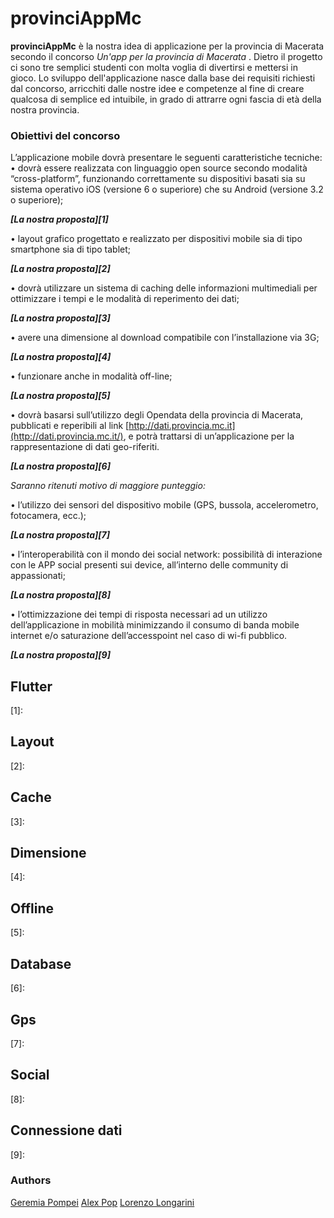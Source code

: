 # provinciAppMc
  
**provinciAppMc** è la nostra idea di applicazione per la provincia di Macerata secondo il concorso *Un'app per la provincia di Macerata* .
Dietro il progetto ci sono tre semplici studenti con molta voglia di divertirsi e mettersi in gioco.
Lo sviluppo dell'applicazione nasce dalla base dei requisiti richiesti dal concorso, arricchiti dalle nostre idee e competenze al fine di creare qualcosa di semplice ed intuibile, in grado di attrarre ogni fascia di età della nostra provincia.
  
### Obiettivi del concorso  
  L’applicazione mobile dovrà presentare le seguenti caratteristiche tecniche:  
• dovrà essere realizzata con linguaggio open source secondo modalità “cross-platform”, funzionando correttamente su dispositivi basati sia su sistema operativo iOS (versione 6 o superiore) che su Android (versione 3.2 o superiore);  

***[La nostra proposta][1]***


• layout grafico progettato e realizzato per dispositivi mobile sia di tipo smartphone sia di tipo tablet;  

***[La nostra proposta][2]***

• dovrà utilizzare un sistema di caching delle informazioni multimediali per ottimizzare i tempi e le modalità di reperimento dei dati;  

***[La nostra proposta][3]***

• avere una dimensione al download compatibile con l’installazione via 3G;  

***[La nostra proposta][4]***

• funzionare anche in modalità off-line;  

***[La nostra proposta][5]***

• dovrà basarsi sull’utilizzo degli Opendata della provincia di Macerata, pubblicati e reperibili al link [http://dati.provincia.mc.it](http://dati.provincia.mc.it/), e potrà trattarsi di un’applicazione per la rappresentazione di dati geo-riferiti.

***[La nostra proposta][6]***

*Saranno ritenuti motivo di maggiore punteggio:*

• l’utilizzo dei sensori del dispositivo mobile (GPS, bussola, accelerometro, fotocamera, ecc.);  

***[La nostra proposta][7]***

• l’interoperabilità con il mondo dei social network: possibilità di interazione con le APP social presenti sui device, all’interno delle community di appassionati;  

***[La nostra proposta][8]***

• l’ottimizzazione dei tempi di risposta necessari ad un utilizzo dell’applicazione in mobilità minimizzando il consumo di banda mobile internet e/o saturazione dell’accesspoint nel caso di wi-fi pubblico.

***[La nostra proposta][9]***

## Flutter
[1]:

## Layout
[2]:

## Cache
[3]:

## Dimensione
[4]:

## Offline
[5]:

## Database
[6]:

## Gps
[7]:

## Social
[8]:

## Connessione dati
[9]:


### Authors
[Geremia Pompei](https://github.com/GeremiaPompei)
[Alex Pop](https://github.com/axel2104)
[Lorenzo Longarini](https://github.com/LorenzoLongarini)
 
